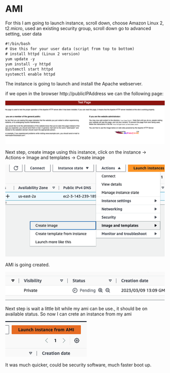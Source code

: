 # AMI 

For this I am going to launch instance, scroll down, choose Amazon Linux 2, t2.micro, used an existing security group, scroll down go to advanced setting, user data

```
#!/bin/bash
# Use this for your user data (script from top to bottom)
# install httpd (Linux 2 version)
yum update -y
yum install -y httpd
systemctl start httpd
systemctl enable httpd
```

The instance is going to launch and install the Apache webserver.

if we open in the browser http://publicIPAddress
we can the following page:

![instance](ec2.png)

Next step, create image using this instance, click on the instance -> Actions-> Image and templates -> Create image

![image](image.png)

AMI is going created.

![ami](ami.png)

Next step is wait a little bit while my ami can be use., it should be on available status.
So now I can crete an instance from my ami

![from](fromAmi.png)

It was much quicker, could be security software, much faster boot up.




